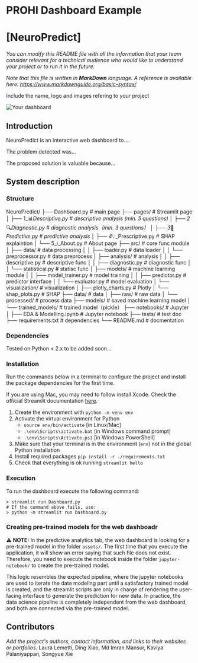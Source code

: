 # PROHI Dashboard Example

# [NeuroPredict]

_You can modify this README file with all the information that your team consider relevant for a technical audience who would like to understand your project or to run it in the future._

_Note that this file is written in **MarkDown** language. A reference is available here: <https://www.markdownguide.org/basic-syntax/>_

Include the name, logo and images refering to your project

![Your dashboard](./assets/example-image.jpg)

## Introduction

NeuroPredict is an interactive web dashboard to.... 

The problem detected was...

The proposed solution is valuable because...

## System description

### Structure 
NeuroPredict/
├── Dashboard.py                    # main page
├── pages/                         # Streamlit page
│   ├── 1_📊_Descriptive.py        # descriptive analysis (min. 5 questions)
│   ├── 2_🔍_Diagnostic.py         # diagnostic analysis（min. 3 questions）
│   ├── 3_🎯_Predictive.py         # predictive analysis
│   ├── 4_💡_Prescriptive.py       # SHAP explaintion
│   └── 5_ℹ️_About.py              # About page
├── src/                           # core func module
│   ├── data/                      # data processing
│   │   ├── loader.py             # data loader
│   │   └── preprocessor.py       # data preprocess
│   ├── analysis/                  # analysis
│   │   ├── descriptive.py        # descriptive func
│   │   ├── diagnostic.py         # diagnostic func
│   │   └── statistical.py        # statisc func
│   ├── models/                    # machine learning module
│   │   ├── model_trainer.py      # model training
│   │   ├── predictor.py          # predictor interface
│   │   └── evaluator.py          # model evaluation
│   └── visualization/            # visualization
│       ├── plotly_charts.py      # Plotly
│       └── shap_plots.py         # SHAP
├── data/                         # data
│   ├── raw/                      # raw data
│   └── processed/                # process data
├── models/                       # saved machine learning model
│   └── trained_models/          # trained model（pickle）
├── notebooks/                    # Jupyter
│   ├── EDA & Modelling.ipynb    # Jupyter notebook
├── tests/                        # test doc
├── requirements.txt              # dependencies
└── README.md                     # docmentation

### Dependencies

Tested on Python < 2.x
to be added soon...

### Installation

Run the commands below in a terminal to configure the project and install the package dependencies for the first time.

If you are using Mac, you may need to follow install Xcode. Check the official Streamlit documentation [here](https://docs.streamlit.io/get-started/installation/command-line#prerequisites). 

1. Create the environment with `python -m venv env`
2. Activate the virtual environment for Python
   - `source env/bin/activate` [in Linux/Mac]
   - `.\env\Scripts\activate.bat` [in Windows command prompt]
   - `.\env\Scripts\Activate.ps1` [in Windows PowerShell]
3. Make sure that your terminal is in the environment (`env`) not in the global Python installation
4. Install required packages `pip install -r ./requirements.txt`
5. Check that everything is ok running `streamlit hello`

### Execution

To run the dashboard execute the following command:

```
> streamlit run Dashboard.py
# If the command above fails, use:
> python -m streamlit run Dashboard.py
```


### Creating pre-trained models for the web dashboadr 

⚠️ **NOTE:** In the predictive analytics tab, the web dashboard is looking for a pre-trained model in the folder `assets/`. The first time that you execute the application, it will show an error saying that such file does not exist. Therefore, you need to execute the notebook inside the folder `jupyter-notebook/` to create the pre-trained model.

This logic resembles the expected pipeline, where the jupyter notebooks are used to iterate the data modeling part until a satisfactory trained model is created, and the streamlit scripts are only in charge of rendering the user-facing interface to generate the prediction for new data. In practice, the data science pipeline is completely independent from the web dashboard, and both are connected via the pre-trained model. 

## Contributors

_Add the project's authors, contact information, and links to their websites or portfolios._
Laura Lemetti, Ding Xiao, Md Imran Mansur, Kaviya Palaniyappan, Songyue Xie
